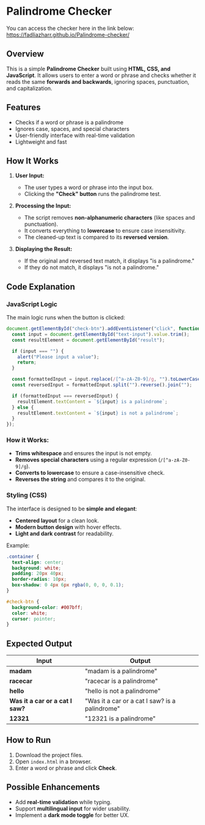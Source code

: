 # Palindrome Checker  

You can access the checker here in the link below:
https://fadliazharr.github.io/Palindrome-checker/

## Overview  

This is a simple **Palindrome Checker** built using **HTML, CSS, and JavaScript**. It allows users to enter a word or phrase and checks whether it reads the same **forwards and backwards**, ignoring spaces, punctuation, and capitalization.  

## Features  

- Checks if a word or phrase is a palindrome  
- Ignores case, spaces, and special characters  
- User-friendly interface with real-time validation  
- Lightweight and fast  

## How It Works  

1. **User Input:**  
   - The user types a word or phrase into the input box.  
   - Clicking the **"Check" button** runs the palindrome test.  

2. **Processing the Input:**  
   - The script removes **non-alphanumeric characters** (like spaces and punctuation).  
   - It converts everything to **lowercase** to ensure case insensitivity.  
   - The cleaned-up text is compared to its **reversed version**.  

3. **Displaying the Result:**  
   - If the original and reversed text match, it displays "is a palindrome."  
   - If they do not match, it displays "is not a palindrome."  

## Code Explanation  

### **JavaScript Logic**  

The main logic runs when the button is clicked:  

```js
document.getElementById("check-btn").addEventListener("click", function() {
  const input = document.getElementById("text-input").value.trim();
  const resultElement = document.getElementById("result");

  if (input === "") {
    alert("Please input a value");
    return;
  }

  const formattedInput = input.replace(/[^a-zA-Z0-9]/g, "").toLowerCase();
  const reversedInput = formattedInput.split("").reverse().join("");

  if (formattedInput === reversedInput) {
    resultElement.textContent = `${input} is a palindrome`;
  } else {
    resultElement.textContent = `${input} is not a palindrome`;
  }
});
```

### **How it Works:**  

- **Trims whitespace** and ensures the input is not empty.  
- **Removes special characters** using a regular expression (`/[^a-zA-Z0-9]/g`).  
- **Converts to lowercase** to ensure a case-insensitive check.  
- **Reverses the string** and compares it to the original.  

### **Styling (CSS)**  

The interface is designed to be **simple and elegant**:  

- **Centered layout** for a clean look.  
- **Modern button design** with hover effects.  
- **Light and dark contrast** for readability.  

Example:  

```css
.container {
  text-align: center;
  background: white;
  padding: 20px 40px;
  border-radius: 10px;
  box-shadow: 0 4px 6px rgba(0, 0, 0, 0.1);
}

#check-btn {
  background-color: #007bff;
  color: white;
  cursor: pointer;
}
```

## Expected Output  

| Input        | Output                     |
|-------------|----------------------------|
| **madam**    | "madam is a palindrome" |
| **racecar**  | "racecar is a palindrome" |
| **hello**    | "hello is not a palindrome" |
| **Was it a car or a cat I saw?** | "Was it a car or a cat I saw? is a palindrome" |
| **12321**    | "12321 is a palindrome" |

## How to Run  

1. Download the project files.  
2. Open `index.html` in a browser.  
3. Enter a word or phrase and click **Check**.  

## Possible Enhancements  

- Add **real-time validation** while typing.  
- Support **multilingual input** for wider usability.  
- Implement a **dark mode toggle** for better UX.  

